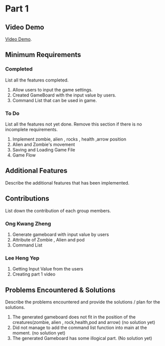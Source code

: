 # Part 1

## Video Demo

[Video Demo](https://www.youtube.com/watch?v=h8lKRvB-MQU).

## Minimum Requirements

### Completed

List all the features completed.

1. Allow users to input the game settings.
2. Created GameBoard with the input value by users.
3. Command List that can be used in game.

### To Do

List all the features not yet done. Remove this section if there is no incomplete requirements.

1. Implement zombie, alien , rocks , health ,arrow position
2. Alien and Zombie's movement
3. Saving and Loading Game File
4. Game Flow


## Additional Features

Describe the additional features that has been implemented.

## Contributions

List down the contribution of each group members.

### Ong Kwang Zheng

1. Generate gameboard with input value by users
2. Attribute of Zombie , Alien and pod
3. Command List

### Lee Heng Yep

1. Getting Input Value from the users
2. Creating part 1 video

## Problems Encountered & Solutions

Describe the problems encountered and provide the solutions / plan for the solutions.
1. The generated gameboard does not fit in the position of the creatures(zombie, alien , rock,health,pod and arrow) (no solution yet)
2. Did not manage to add the command list function into main at the moment. (no solution yet)
3. The generated Gameboard has some illogical part. (No solution yet)
